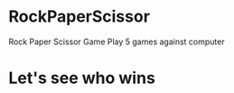 # RockPaperScissor
Rock Paper Scissor Game
Play 5 games against computer
<h1>Let's see who wins</h1>